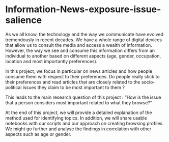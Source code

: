 # Information-News-exposure-issue-salience


As we all know, the technology and the way we communicate have evolved tremendously in recent decades. We have a whole range of digital devices that allow us to consult the media and access a wealth of information. However, the way we see and consume this information differs from an individual to another based on different aspects (age, gender, occupation, location and most importantly preferences).

In this project, we focus in particular on news articles and how people consume them with respect to their preferences. Do people really stick to their preferences and read articles that are closely related to the socio-political issues they claim to be most important to them ?

This leads to the main research question of this project : “How is the issue that a person considers most important related to what they browse?”

At the end of this project, we will provide a detailed explanation of the method used for identifying topics. In addition, we will share usable notebooks with our scripts and our approach on creating browsing profiles. We might go further and analyse the findings in correlation with other aspects such as age or gender.
